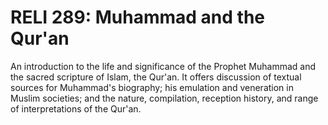 # RELI 289: Muhammad and the Qur'an

An introduction to the life and significance of the Prophet Muhammad and the sacred scripture of Islam, the Qur'an. It offers discussion of textual sources for Muhammad's biography; his emulation and veneration in Muslim societies; and the nature, compilation, reception history, and range of interpretations of the Qur'an.